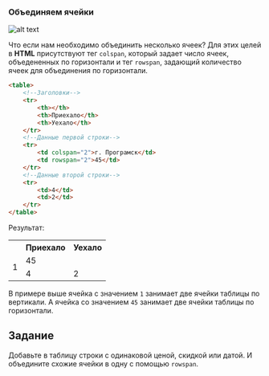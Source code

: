 ### Объединяем ячейки

![alt text](https://user-images.githubusercontent.com/4215285/52657551-f7327100-2f09-11e9-8cab-5c3ef8e79699.jpeg)

Что если нам необходимо объединить несколько ячеек? Для этих целей в **HTML** присутствуют тег `colspan`, который задает число 
ячеек, объедененных по горизонтали и тег `rowspan`, задающий количество ячеек для объединения по горизонтали.

```html
<table>
    <!--Заголовки-->
    <tr>
        <th></th>
        <th>Приехало</th>
        <th>Уехало</th>
    </tr>
    <!--Данные первой строки-->
    <tr>
        <td colspan="2">г. Програмск</td>
        <td rowspan="2">45</td>
    </tr> 
    <!--Данные второй строки-->
    <tr>
        <td>4</td>
        <td>2</td>
    </tr>   
</table>
```

Результат:

<div class="html">
    <table>
        <!--Заголовки-->
        <tr>
            <th></th>
            <th>Приехало</th>
            <th>Уехало</th>
        </tr>
        <!--Данные первой строки-->
        <tr>
            <td rowspan="2">1</td>
            <td colspan="2">45</td>
        </tr> 
        <!--Данные второй строки-->
        <tr>
            <td>4</td>
            <td>2</td>
        </tr>   
    </table>
</div>

В примере выше ячейка с значением `1` занимает две ячейки таблицы по вертикали.
А ячейка со значением `45` занимает две ячейки таблицы по горизонтали.

## Задание

Добавьте в таблицу строки с одинаковой ценой, скидкой или датой.
И объедините схожие ячейки в одну с помощью `rowspan`.